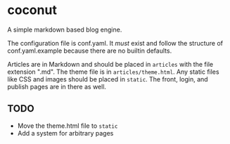 coconut
=======

A simple markdown based blog engine.

The configuration file is conf.yaml. It *must* exist and follow the structure of conf.yaml.example
because there are no builtin defaults.

Articles are in Markdown and should be placed in `articles` with the file extension ".md". The theme file is in `articles/theme.html`. Any static files like CSS and images should be placed in `static`.
The front, login, and publish pages are in there as well.

TODO
----

 -  Move the theme.html file to `static`
 -  Add a system for arbitrary pages


